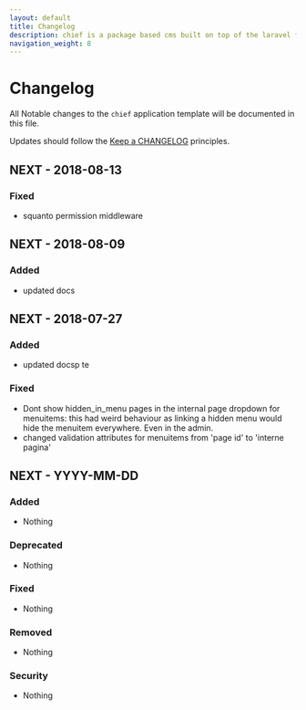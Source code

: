 ```yaml
---
layout: default
title: Changelog
description: chief is a package based cms built on top of the laravel framework.
navigation_weight: 8
---
```

# Changelog

All Notable changes to the `chief` application template will be documented in this file.

Updates should follow the [Keep a CHANGELOG](http://keepachangelog.com/) principles.

## NEXT - 2018-08-13

### Fixed
- squanto permission middleware

## NEXT - 2018-08-09

### Added
- updated docs

## NEXT - 2018-07-27

### Added
- updated docsp te  

### Fixed
- Dont show hidden_in_menu pages in the internal page dropdown for menuitems: this had weird behaviour as linking a hidden menu would hide the menuitem everywhere. Even in the admin.
- changed validation attributes for menuitems from 'page id' to 'interne pagina'

## NEXT - YYYY-MM-DD

### Added
- Nothing

### Deprecated
- Nothing

### Fixed
- Nothing

### Removed
- Nothing

### Security
- Nothing
